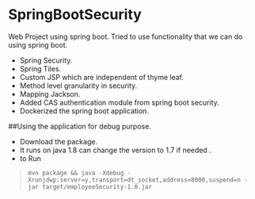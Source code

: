 # SpringBootSecurity
Web Project using spring boot. Tried to use functionality that we can do using spring boot.

* Spring Security.
* Spring Tiles.
* Custom JSP  which are independent of thyme leaf.
* Method level granularity in security.
* Mapping Jackson.
* Added CAS authentication module from spring boot security.
* Dockerized the spring boot application.


##Using the application for debug purpose.

* Download the package.
*  It runs on  java 1.8 can change the version to 1.7 if needed .
*  to Run 
 

>     mvn package && java -Xdebug -Xrunjdwp:server=y,transport=dt_socket,address=8000,suspend=n -jar target/employeeSecurity-1.0.jar


